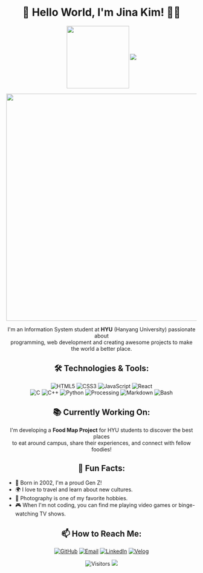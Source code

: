 <h1 align="center">👋 Hello World, I'm Jina Kim! 👩‍💻</h1>
<p align="center">
  <img align='center' src="https://github-readme-stats.vercel.app/api?username=ajinjink&show_icons=true&theme=highcontrast" height="165">
  <img align='center' src="http://mazassumnida.wtf/api/v2/generate_badge?boj=hansoyo">
</p>
<p align="center">
  <img src="https://github-readme-streak-stats.herokuapp.com?user=ajinjink&theme=vue&hide_border=true&locale=en&date_format=M%20j%5B%2C%20Y%5D" width = "600">
</p>
<p align="center">
  I'm an Information System student at <strong>HYU</strong> (Hanyang University) passionate about <br>programming, web development and creating awesome projects to make the world a better place.
</p>

<h2 align="center">🛠️ Technologies & Tools:</h2>
<p align="center">
  <img src="https://img.shields.io/badge/HTML5-E34F26?style=for-the-badge&logo=html5&logoColor=white" alt="HTML5" />
  <img src="https://img.shields.io/badge/CSS3-1572B6?style=for-the-badge&logo=css3&logoColor=white" alt="CSS3" />
  <img src="https://img.shields.io/badge/JavaScript-F7DF1E?style=for-the-badge&logo=javascript&logoColor=black" alt="JavaScript" />
  <img src="https://img.shields.io/badge/React-61DAFB?style=for-the-badge&logo=react&logoColor=white" alt="React" /><br>
  <img src="https://img.shields.io/badge/C-A8B9CC?style=for-the-badge&logo=c&logoColor=black" alt="C" />
  <img src="https://img.shields.io/badge/C%2B%2B-00599C?style=for-the-badge&logo=cplusplus&logoColor=white" alt="C++" />
  <img src="https://img.shields.io/badge/Python-3776AB?style=for-the-badge&logo=python&logoColor=white" alt="Python" />
  <img src="https://img.shields.io/badge/Processing-0096D6?style=for-the-badge&logo=processingfoundation&logoColor=white" alt="Processing" />
  <img src="https://img.shields.io/badge/Markdown-000000?style=for-the-badge&logo=markdown&logoColor=white" alt="Markdown" />
  <img src="https://img.shields.io/badge/Bash-4EAA25?style=for-the-badge&logo=gnu-bash&logoColor=white" alt="Bash" />
</p>

<h2 align="center">📚 Currently Working On:</h2>
<p align="center">
  I'm developing a <strong>Food Map Project</strong> for HYU students to discover the best places<br> to eat around campus, share their experiences, and connect with fellow foodies!
</p>

<h2 align="center">🌟 Fun Facts:</h2>
<ul>
  <li>🎂 Born in 2002, I'm a proud Gen Z! </li>
  <li>🌍 I love to travel and learn about new cultures. </li>
  <li>📸 Photography is one of my favorite hobbies. </li>
  <li>🎮 When I'm not coding, you can find me playing video games or binge-watching TV shows. </li>
</ul>

<h2 align="center">📫 How to Reach Me:</h2>
<p align="center">
  <a href="https://github.com/ajinjink" target="_blank"><img alt="GitHub" src="https://img.shields.io/badge/GitHub-100000?style=for-the-badge&logo=github&logoColor=white" /></a>
  <a href="mailto:drjina02@gmail.com" target="_blank"><img alt="Email" src="https://img.shields.io/badge/Email-D14836?style=for-the-badge&logo=gmail&logoColor=white" /></a>
  <a href="https://www.linkedin.com/in/%EC%A7%84%EC%95%84-%EA%B9%80-598a37259/" target="_blank"><img alt="LinkedIn" src="https://img.shields.io/badge/LinkedIn-0077B5?style=for-the-badge&logo=linkedin&logoColor=white" /></a>
  <a href="https://velog.io/@ajinjin" target="_blank"><img alt="Velog" src="https://img.shields.io/badge/Velog-20C997?style=for-the-badge&logo=velog&logoColor=white" /></a>
</p>
<p align="center">
  <img src="https://komarev.com/ghpvc/?username=ajinjink&color=blue&style=flat-square" alt="Visitors">
  <img src="https://hits.seeyoufarm.com/api/count/incr/badge.svg?url=https%3A%2F%2Fgithub.com%2Fopusdeisong&count_bg=%2379C83D&title_bg=%23555555&icon=&icon_color=%23E7E7E7&title=hits&edge_flat=false">
</p>
